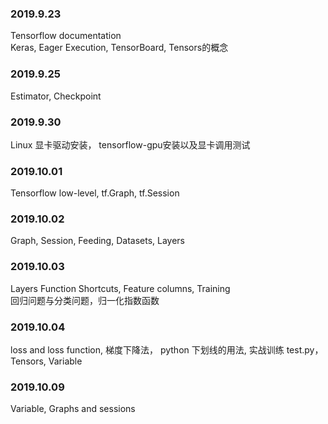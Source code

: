 ### 2019.9.23
Tensorflow documentation  
Keras, Eager Execution, TensorBoard, Tensors的概念
### 2019.9.25
Estimator, Checkpoint
### 2019.9.30
Linux 显卡驱动安装， tensorflow-gpu安装以及显卡调用测试
### 2019.10.01
Tensorflow low-level, tf.Graph, tf.Session
### 2019.10.02
Graph, Session, Feeding, Datasets, Layers
### 2019.10.03
Layers Function Shortcuts, Feature columns, Training  
回归问题与分类问题，归一化指数函数
### 2019.10.04
loss and loss function, 梯度下降法， python 下划线的用法, 实战训练 test.py， Tensors, Variable
### 2019.10.09
Variable, Graphs and sessions
